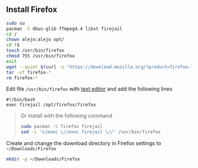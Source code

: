 ## Install Firefox

```bash
sudo su
pacman -S dbus-glib ffmpeg4.4 libxt firejail
cd /
chown alejo:alejo opt/
cd !$
touch /usr/bin/firefox
chmod 755 /usr/bin/firefox
exit
wget --quiet $(curl -s "https://download.mozilla.org/?product=firefox-latest-ssl&os=linux64&lang=en-US"|awk -F'"' '{print $2}')
tar -xf firefox-*
rm firefox-*
```

Edit file `/usr/bin/firefox` with [text editor][1] and add the following lines
```text
#!/bin/bash
exec firejail /opt/firefox/firefox
```

>Or install with the following command
>```bash
>sudo pacman -S firefox firejail
>sed -i 's/exec \//exec firejail \//' /usr/bin/firefox
>```

Create and change the download directory in Firefox settings to `~/Downloads/Firefox`
```bash
mkdir -p ~/Downloads/Firefox
```

[1]:../../README.md#text-editor